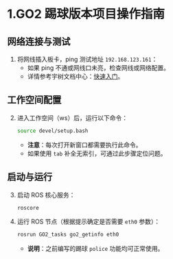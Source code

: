 # 1.GO2 踢球版本项目操作指南

## 网络连接与测试
1. 将网线插入板卡，ping 测试地址 `192.168.123.161`：
   - 如果 ping 不通或网线口未亮，检查网线或网络配置。
   - 详情参考宇树文档中心：[快速入门](https://support.unitree.com/home/zh/developer/Quick_start)。

## 工作空间配置
2. 进入工作空间（ws）后，运行以下命令：
   ```bash
   source devel/setup.bash
   ```
   - **注意**：每次打开新窗口都需要执行此命令。
   - 如果使用 `tab` 补全无索引，可通过此步骤定位问题。

## 启动与运行
3. 启动 ROS 核心服务：
   ```bash
   roscore
   ```

4. 运行 ROS 节点（根据提示确定是否需要 `eth0` 参数）：
   ```bash
   rosrun GO2_tasks go2_getinfo eth0
   ```
   - **说明**：之前编写的踢球 `police` 功能均可正常使用。
